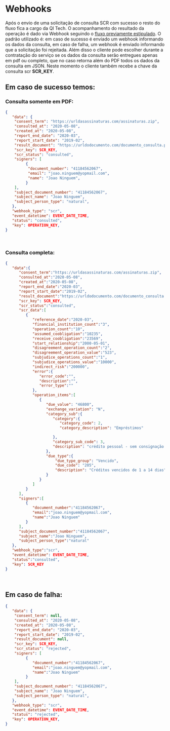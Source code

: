 # Webhooks

Após o envio de uma solicitação de consulta SCR com sucesso o resto do fluxo fica a cargo da QI Tech.
O acompanhamento do resultado da operação é dado via Webhook seguindo o [fluxo previamente estipulado](?file=772).
O padrão utilizado é: em caso de sucesso é enviado um webhook informando os dados da consulta, em caso de falha,
um webhook é enviado informando que a solicitação foi rejeitada. Além disso o cliente pode escolher durante a contratação do serviço
 se os dados da consulta serão entregues apenas em pdf ou completo, que no caso retorna além do PDF todos os dados da consulta em JSON.
 Neste momento o cliente também recebe a chave da consulta scr **SCR_KEY**.
 

## Em caso de sucesso temos:

### Consulta somente em PDF:

```json
{
   "data": {
    "consent_term": "https://urldasassinaturas.com/assinaturas.zip",    
    "consulted_at": "2020-05-08",    
    "created_at": "2020-05-08",     
    "report_end_date": "2020-03",  
    "report_start_date": "2019-02",    
    "result_document": "https://urldodocumento.com/documento_consulta.pdf",   
    "scr_key": SCR_KEY,  
    "scr_status": "consulted",  
    "signers": [
         {
          "document_number": "41184562067",      
          "email": "joao.ninguem@yopmail.com",      
          "name": "Joao Ninguem",
         }
    ],
    "subject_document_number": "41184562067",   
    "subject_name": "Joao Ninguem",
    "subject_person_type": "natural",
   },
   "webhook_type": "scr",
   "event_datetime": EVENT_DATE_TIME,
   "status": "consulted",
   "key": OPERATION_KEY,
}
```
<br>

### Consulta completa:

```json
{
   "data":{
      "consent_term":"https://urldasassinaturas.com/assinaturas.zip",
      "consulted_at":"2020-05-08",
      "created_at":"2020-05-08",
      "report_end_date":"2020-03",
      "report_start_date":"2019-02",
      "result_document":"https://urldodocumento.com/documento_consulta.pdf",
      "scr_key": SCR_KEY,
      "scr_status":"consulted",
      "scr_data":[
         {
            "reference_date":"2020-03",
            "financial_institution_count":"3",
            "operation_count":"10",
            "assumed_coobligation":"10235",
            "receive_coobligation":"23569",
            "start_relationship":"2000-05-01",
            "disagreement_operation_count":"2",
            "disagreement_operation_value":"523",
            "subjudice_operations_count":"1",
            "subjudice_operations_value":"10000",
            "indirect_risk":"200000",
            "error":{
               "error_code":"",
               "description":"",
               "error_type":""
            },
            "operation_items":[
               {
                  "due_value": "46800",
                  "exchange_variation": "N",
                  "category_sub":{
                     "category":{
                        "category_code": 2,
                        "category_description": "Empréstimos"

                     },
                     "category_sub_code": 3,
                     "description": "crédito pessoal - sem consignação em folha de pagam."
                  },
                  "due_type":{
                      "due_type_group": "Vencido",
                      "due_code": "205",
                      "description": "Créditos vencidos de 1 a 14 dias",
                  }
               }
            ]
         }
      ],
      "signers":[
         {
            "document_number":"41184562067",
            "email":"joao.ninguem@yopmail.com",
            "name":"Joao Ninguem"
         }
      ],
      "subject_document_number":"41184562067",
      "subject_name":"Joao Ninguem",
      "subject_person_type":"natural"
   },
   "webhook_type":"scr",
   "event_datetime": EVENT_DATE_TIME,
   "status":"consulted",
   "key": SCR_KEY
}
```
<br>

## Em caso de falha:

```json
{
   "data": {
    "consent_term": null,    
    "consulted_at": "2020-05-08",    
    "created_at": "2020-05-08",     
    "report_end_date": "2020-03",  
    "report_start_date": "2019-02",    
    "result_document": null,   
    "scr_key": SCR_KEY,  
    "scr_status": "rejected",  
    "signers": [
         {
            "document_number":"41184562067",
            "email":"joao.ninguem@yopmail.com",
            "name":"Joao Ninguem"
         }
    ],
    "subject_document_number": "41184562067",   
    "subject_name": "Joao Ninguem",
    "subject_person_type": "natural",
   },
   "webhook_type": "scr",
   "event_datetime": EVENT_DATE_TIME,
   "status": "rejected",
   "key": OPERATION_KEY,
}
```
